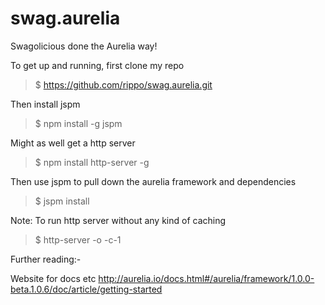 # swag.aurelia
Swagolicious done the Aurelia way!

To get up and running, first clone my repo

> $ https://github.com/rippo/swag.aurelia.git
 
Then install jspm

> $ npm install -g jspm

Might as well get a http server

> $ npm install http-server -g

Then use jspm to pull down the aurelia framework and dependencies

> $ jspm install

Note: To run http server without any kind of caching

> $ http-server -o -c-1

Further reading:-

Website for docs etc
http://aurelia.io/docs.html#/aurelia/framework/1.0.0-beta.1.0.6/doc/article/getting-started
